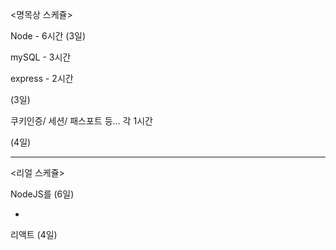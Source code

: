 <명목상 스케쥴>



Node - 6시간 (3일)



mySQL - 3시간

express - 2시간

(3일)



쿠키인증/ 세션/ 패스포트 등... 각 1시간

(4일)

----



<리얼 스케쥴>

NodeJS를 (6일)



+



리액트 (4일)



